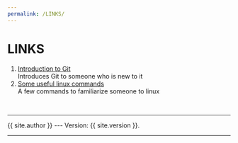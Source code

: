```yaml
---
permalink: /LINKS/
---
```


# LINKS

1. [Introduction to Git](https://www.youtube.com/watch?v=USjZcfj8yxE)<br>
Introduces Git to someone who is new to it
3. [Some useful linux commands](https://www.tutorialspoint.com/unix_commands/index.htm)<br>
A few commands to familiarize someone to linux


<br>
<hr>
{{ site.author }} --- Version: {{ site.version }}.
<hr>
<br>

